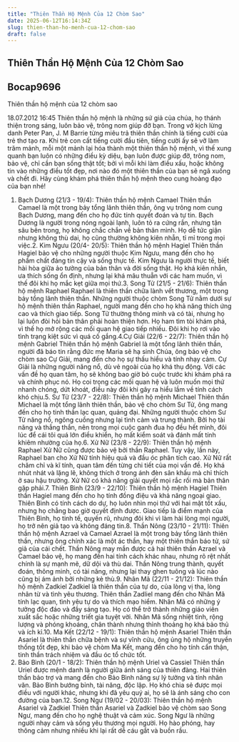 ```yaml
---
title: "Thiên Thần Hộ Mệnh Của 12 Chòm Sao"
date: 2025-06-12T16:14:34Z
slug: thien-than-ho-menh-cua-12-chom-sao
draft: false
---
```


## Thiên Thần Hộ Mệnh Của 12 Chòm Sao

## Bocap9696

Thiên thần hộ mệnh của 12 chòm sao

18.07.2012 16:45 
Thiên thần hộ mệnh là những sứ giả của chúa, họ thánh thiện trong sáng, luôn bảo vệ, trông nom giúp đỡ bạn.
Trong vở kịch lừng danh Peter Pan, J. M Barrie từng miêu trả thiên thần chính là tiếng cười của trẻ thơ tạo ra. Khi trẻ con cất tiếng cười đầu tiên, tiếng cười ấy sẽ vỡ làm trăm mảnh, mỗi một mảnh lại hóa thành một thiên thần hộ mệnh, vì thế xung quanh bạn luôn có những điều kỳ diệu, bạn luôn được giúp đỡ, trông nom, bảo vệ, chỉ cần bạn sống thật tốt; bởi vì mỗi khi làm điều xấu, hoặc không tin vào những điều tốt đẹp, nơi nào đó một thiên thần của bạn sẽ ngã xuống và chết đi.
Hãy cùng khám phá thiên thần hộ mệnh theo cung hoàng đạo của bạn nhé!
1. Bạch Dương (21/3 - 19/4): Thiên thần hộ mệnh Camael
Thiên thần Camael là một trong bảy tổng lãnh thiên thần, ông vụ trông nom cung Bạch Dương, mang đến cho họ đức tính quyết đoán và tự tin.
Bạch Dương là người trong nóng ngoài lạnh, luôn tỏ ra cứng rắn, nhưng tận sâu bên trong, họ không chắc chắn về bản thân mình. Họ dễ tức giận nhưng không thù dai, họ cũng thường không kiên nhẫn, tỉ mỉ trong mọi việc.2. Kim Ngưu (20/4- 20/5): Thiên thần hộ mệnh Hagiel
Thiên thần Hagiel bảo vệ cho những người thuộc Kim Ngưu, mang đến cho họ phẩm chất đáng tin cậy và sống thực tế.
Kim Ngưu là người thực tế, biết hài hòa giữa ảo tưởng của bản thân và đời sống thật. Họ khá kiên nhẫn, ưa thích sống ổn định, nhưng lại khá mâu thuẫn với các ham muốn, vì thế đôi khi họ mắc kẹt giữa mọi thứ.3. Song Tử (21/5 - 21/6): Thiên thần hộ mệnh Raphael
Raphael là thiên thần chữa lành vết thương, một trong bảy tổng lãnh thiên thần. Những người thuộc chòm Song Tử nằm dưới sự hộ mệnh thiên thần Raphael, người mang đến cho họ khả năng thích ứng cao và thích giao tiếp.
Song Tử thường thông minh và có tài, nhưng họ lại luôn đòi hỏi bản thân phải hoàn thiện hơn. Họ ham tìm tòi khám phá, vì thế họ mở rộng các mối quan hệ giao tiếp nhiều. Đôi khi họ rơi vào tình trạng kiệt sức vì quá cố gắng.4.Cự Giải (22/6 - 22/7): Thiên thần hộ mệnh Gabriel
Thiên thần hộ mệnh Gabriel là một tổng lãnh thiên thần, người đã báo tin rằng đức mẹ Maria sẽ hạ sinh Chúa, ông bảo vệ cho chòm sao Cự Giải, mang đến cho họ sự thấu hiểu và tính nhạy cảm.
Cự Giải là những người năng nổ, dù vẻ ngoài của họ khá thụ động. Với các vấn đề họ quan tâm, họ sẽ không bao giờ bỏ cuộc trước khi khám phá ra và chính phục nó. Họ coi trọng các mối quan hệ và luôn muốn mọi thứ nhanh chóng, dứt khoát, điều này đôi khi gây ra hiểu lầm về tính cách khó chịu.5. Sư Tử (23/7 - 22/8): Thiên thần hộ mệnh Michael
Thiên thần Michael là một tổng lãnh thiên thần, bảo vệ cho chòm Sư Tử, ông mang đến cho họ tinh thần lạc quan, quảng đại.
Những người thuộc chòm Sư Tử năng nổ, ngông cuồng nhưng lại tình cảm và trung thành. Bởi họ tài năng và thẳng thắn, nên trong mọi cuộc ganh đua họ đều hết mình, đôi lúc để cái tôi quá lớn điều khiển, họ mất kiểm soát và đánh mất tính khiêm nhường của họ.6. Xử Nữ (23/8 - 22/9): Thiên thần hộ mệnh Raphael
Xử Nữ cũng được bảo vệ bởi thần Raphael. Tuy vậy, lần này, Raphael ban cho Xử Nữ tính hiệu quả và đầu óc phân tích cao.
Xử Nữ rất chăm chỉ và kĩ tính, quan tâm đến từng chi tiết của mọi vấn đề. Họ khá nhút nhát và lặng lẽ, không thích ở trong ánh đèn sân khấu mà chỉ thích ở sau hậu trường. Xử Nữ có khả năng giải quyết mọi rắc rối mà bản thân gặp phải.7. Thiên Bình (23/9 - 22/10): Thiên thần hộ mệnh Hagiel
Thiên thần Hagiel mang đến cho họ tính đồng điệu và khả năng ngoại giao.
Thiên Bình có tính cách do dự, họ luôn nhìn mọi thứ với hai mặt tốt xấu, nhưng họ chẳng bao giờ quyết định được. Giao tiếp là điểm mạnh của Thiên Bình, họ tinh tế, quyến rũ, nhưng đôi khi vì làm hài lòng mọi người, họ trở nên giả tạo và không đáng tin.8. Thần Nông (23/10 - 21/11): Thiên thần hộ mệnh Azrael và Camael
Azrael là một trong bảy tổng lãnh thiên thần, nhưng ông chính xác là một ác thần, hay một thiên thần báo tử, sứ giả của cái chết.
Thần Nông may mắn được cả hai thiên thần Azrael và Camael bảo vệ, họ mang đến hai tính cách khác nhau, nhưng rõ rệt nhất chính là sự mạnh mẽ, dữ dội và thù dai.
Thần Nông trung thành, quyết đoán, thông minh, có tài năng, nhưng lại thay ghen tuông và lúc nào cũng bị ám ảnh bởi những kẻ thù.9. Nhân Mã (22/11 - 21/12): Thiên thần hộ mệnh Zadkiel
Zadkiel là thiên thần của tự do, của lòng vị tha, lòng nhân từ và tình yêu thương. Thiên thần Zadliel mang đến cho Nhân Mã tính lạc quan, tình yêu tự do và thích mạo hiểm.
Nhân Mã có những ý tưởng độc đáo và đầy sáng tạo. Họ có thể trở thành những giáo viên xuất sắc hoặc những triết gia tuyệt vời. Nhân Mã sống nhiệt tình, rộng lượng và phóng khoáng, chân thành nhưng thỉnh thoảng họ khá bảo thủ và ích kỉ.10. Ma Kết (22/12 - 19/1): Thiên thần hộ mệnh Asariel
Thiên thần Asariel là thiên thần chữa bệnh và sự vĩnh cửu, ông ủng hộ những truyền thống tốt đẹp, khi bảo vệ chòm Ma Kết, mang đến cho họ tính cẩn thận, tinh thần trách nhiệm và đầu óc tổ chức tốt.
11. Bảo Bình (20/1 - 18/2): Thiên thần hộ mệnh Uriel và Cassiel
Thiên thần Uriel được mệnh danh là người giữa ánh sáng của thiên đàng. Hai thiên thần bảo trợ và mang đến cho Bảo Bình năng sự lý tưởng và tính nhân văn.
Bảo Bình bướng bỉnh, tài năng, độc lập. Họ khó chia sẻ được mọi điều với người khác, nhưng khi đã yêu quý ai, họ sẽ là ánh sáng cho con đường của bạn.12. Song Ngư (19/02 - 20/03): Thiên thần hộ mệnh Asariel và Zadkiel
Thiên thần Asariel và Zadkiel bảo vệ chòm sao Song Ngư, mang đến cho họ nghệ thuật và cảm xúc.
Song Ngư là những người nhạy cảm và sống yêu thương mọi người. Họ hào phóng, hay thông cảm nhưng nhiều khi lại rất dễ cáu gắt và buồn rầu.